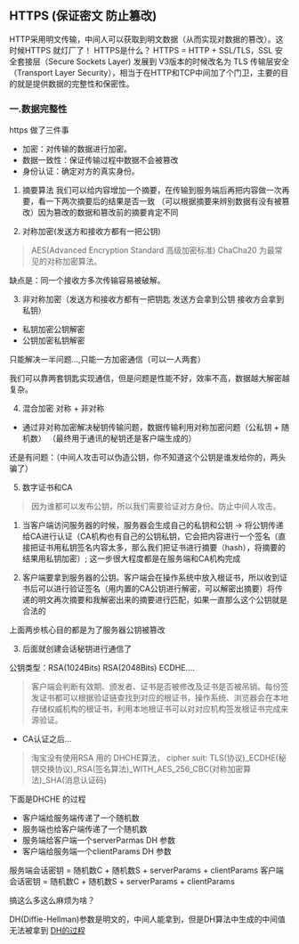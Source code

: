 ## HTTPS (保证密文 防止篡改)

HTTP采用明文传输，中间人可以获取到明文数据（从而实现对数据的篡改）。这时候HTTPS 就灯厂了！
HTTPS是什么？ HTTPS = HTTP + SSL/TLS，SSL 安全套接层（Secure Sockets Layer) 发展到 V3版本的时候改名为 TLS 传输层安全（Transport Layer Security），相当于在HTTP和TCP中间加了个门卫，主要的目的就是提供数据的完整性和保密性。


### 一.数据完整性

https 做了三件事
* 加密：对传输的数据进行加密。
* 数据一致性：保证传输过程中数据不会被篡改
* 身份认证：确定对方的真实身份。

1. 摘要算法
我们可以给内容增加一个摘要，在传输到服务端后再把内容做一次再要，看一下两次摘要后的结果是否一致
（可以根据摘要来辨别数据有没有被篡改）因为篡改的数据和篡改前的摘要肯定不同

2. 对称加密(发送方和接收方都有一把公钥)
> AES(Advanced Encryption Standard 高级加密标准) ChaCha20 为最常见的对称加密算法。

缺点是：同一个接收方多次传输容易被破解。

3. 非对称加密（发送方和接收方都有一把钥匙 发送方会拿到公钥 接收方会拿到私钥）

- 私钥加密公钥解密
- 公钥加密私钥解密 

只能解决一半问题...,只能一方加密通信（可以一人两套）

我们可以靠两套钥匙实现通信，但是问题是性能不好，效率不高，数据越大解密越复杂。

4. 混合加密
对称 + 非对称
* 通过非对称加密解决秘钥传输问题，数据传输利用对称加密问题（公私钥 + 随机数）
（最终用于通讯的秘钥还是客户端生成的）

还是有问题：（中间人攻击可以伪造公钥，你不知道这个公钥是谁发给你的，两头骗了）

5. 数字证书和CA

> 因为谁都可以发布公钥，所以我们需要验证对方身份。防止中间人攻击。

  1. 当客户端访问服务器的时候，服务器会生成自己的私钥和公钥 -> 将公钥传递给CA进行认证（CA机构也有自己的公钥私钥，它会把内容进行一个签名（直接把证书用私钥签名内容太多，那么我们把证书进行摘要（hash），将摘要的结果用私钥加密）; 这一步很大程度都是在服务端和CA机构完成

  2. 客户端要拿到服务器的公钥。客户端会在操作系统中放入根证书，所以收到证书后可以进行验证签名（用内置的CA公钥进行解密，可以解密出摘要）将传递的明文再次摘要和我解密出来的摘要进行匹配，如果一直那么这个公钥就是合法的

  上面两步核心目的都是为了服务器公钥被篡改

  3. 后面就创建会话秘钥进行通信了 
  
  
公钥类型：RSA(1024Bits) RSA(2048Bits) ECDHE....

> 客户端会判断有效期、颁发者、证书是否被修改及证书是否被吊销。每份签发证书都可以根据验证链查找到对应的根证书，操作系统、浏览器会在本地存储权威机构的根证书，利用本地根证书可以对对应机构签发根证书完成来源验证。


- CA认证之后...

> 淘宝没有使用RSA 用的 DHCHE算法， cipher suit: TLS(协议)_ECDHE(秘钥交换协议)_RSA(签名算法)_WITH_AES_256_CBC(对称加密算法)_SHA(消息认证码)

下面是DHCHE 的过程
- 客户端给服务端传递了一个随机数
- 服务端也给客户端传递了一个随机数
- 服务端给客户端一个serverParmas DH 参数
- 客户端给服务端一个clientParams DH 参数

服务端会话密钥 = 随机数C + 随机数S + serverParams + clientParams
客户端会话密钥 = 随机数C + 随机数S + serverParams + clientParams

搞这么多这么麻烦为啥？

DH(Diffie-Hellman)参数是明文的，中间人能拿到，但是DH算法中生成的中间值无法被拿到
[DH的过程](./DH_算法过程.png)